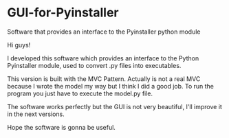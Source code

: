 # GUI-for-Pyinstaller
Software that provides an interface to the Pyinstaller python module

Hi guys!

I developed this software which provides an interface to the Python Pyinstaller module, 
used to convert .py files into executables.

This version is built with the MVC Pattern.
Actually is not a real MVC because I wrote the model my way but I think I did a good job.
To run the program you just have to execute the model.py file.

The software works perfectly but the GUI is not very beautiful, I'll improve it in the next versions.

Hope the software is gonna be useful.
